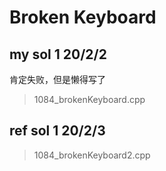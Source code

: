 # Broken Keyboard

## my sol 1     20/2/2

肯定失败，但是懒得写了

> 1084_brokenKeyboard.cpp

## ref sol 1    20/2/3

> 1084_brokenKeyboard2.cpp
